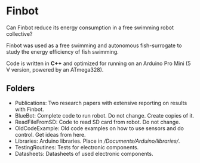 # Finbot
Can Finbot reduce its energy consumption in a free swimming robot collective?

Finbot was used as a free swimming and autonomous fish-surrogate to study the energy efficiency of fish swimming.

Code is written in **C++** and optimized for running on an Arduino Pro Mini (5 V version, powered by an ATmega328).

## Folders

- Publications: Two research papers with extensive reporting on results with Finbot.
- BlueBot: Complete code to run robot. Do not change. Create copies of it.
- ReadFileFromSD: Code to read SD card from robot. Do not change.
- OldCodeExample: Old code examples on how to use sensors and do control. Get ideas from here.
- Libraries: Arduino libraries. Place in */Documents/Arduino/libraries/*.
- TestingRoutines: Tests for electronic components.
- Datasheets: Datasheets of used electronic components.
